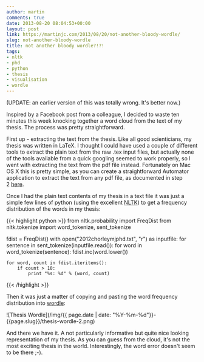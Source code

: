 ```yaml
---
author: martin
comments: true
date: 2013-08-20 08:04:53+00:00
layout: post
link: https://martinjc.com/2013/08/20/not-another-bloody-wordle/
slug: not-another-bloody-wordle
title: not another bloody wordle?!?!
tags:
- nltk
- phd
- python
- thesis
- visualisation
- wordle
---
```


(UPDATE: an earlier version of this was totally wrong. It's better now.)

Inspired by a Facebook post from a colleague, I decided to waste ten minutes this week knocking together a word cloud from the text of my thesis. The process was pretty straightforward.

First up - extracting the text from the thesis. Like all good scienticians, my thesis was written in LaTeX. I thought I could have used a couple of different tools to extract the plain text from the raw .tex input files, but actually none of the tools available from a quick googling seemed to work properly, so I went with extracting the text from the pdf file instead. Fortunately on Mac OS X this is pretty simple, as you can create a straightforward Automator application to extract the text from any pdf file, as documented in step 2 [here](http://craiccomputing.blogspot.co.uk/2010/11/extracting-text-from-pdf-documents-on.html).

Once I had the plain text contents of my thesis in a text file it was just a simple few lines of python (using the excellent [NLTK](http://nltk.org/)) to get a frequency distribution of the words in my thesis:

{{< highlight python >}}
from nltk.probability import FreqDist
from nltk.tokenize import word_tokenize, sent_tokenize

fdist = FreqDist()
with open("2012chorleymjphd.txt", "r") as inputfile:
    for sentence in sent_tokenize(inputfile.read()):
        for word in word_tokenize(sentence):
            fdist.inc(word.lower())

    for word, count in fdist.iteritems():
        if count > 10:
            print "%s: %d" % (word, count)
{{< /highlight >}}

Then it was just a matter of copying and pasting the word frequency distribution into [wordle](http://www.wordle.net/):

![Thesis Wordle](/img/{{ page.date | date: "%Y-%m-%d"}}-{{page.slug}}/thesis-wordle-2.png)

And there we have it. A not particularly informative but quite nice looking representation of my thesis. As you can guess from the cloud, it's not the most exciting thesis in the world. Interestingly, the word error doesn't seem to be there ;-).
